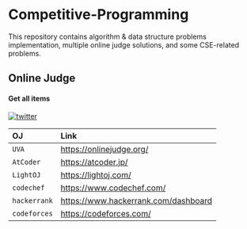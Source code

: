 # Competitive-Programming

This repository contains algorithm & data structure problems implementation, multiple online judge solutions, and some CSE-related problems.



## Online Judge

#### Get all items
 [![twitter](https://img.shields.io/badge/twitter-1DA1F2?style=for-the-badge&logo=twitter&logoColor=white)](https://onlinejudge.org/)

| OJ         |   Link |
| :-------- | :-------  |
| `UVA` | https://onlinejudge.org/  |
| `AtCoder` |  https://atcoder.jp/  |
| `LightOJ` |  https://lightoj.com/  |
| `codechef` |  https://www.codechef.com/  |
| `hackerrank` |  https://www.hackerrank.com/dashboard  |
| `codeforces` |  https://codeforces.com/  |
 
